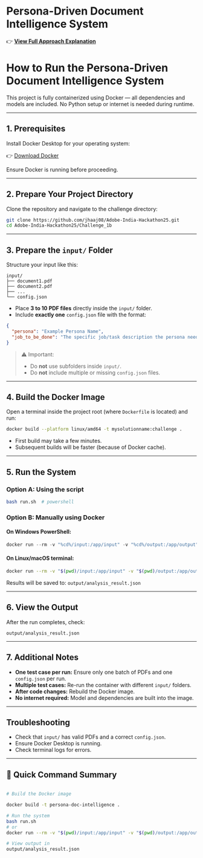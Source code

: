 # Persona-Driven Document Intelligence System

👉 **[View Full Approach Explanation](approach_explanation.md)**

# How to Run the Persona-Driven Document Intelligence System

This project is fully containerized using Docker — all dependencies and models are included. No Python setup or internet is needed during runtime.

---

## 1. Prerequisites

Install Docker Desktop for your operating system:

👉 [Download Docker](https://www.docker.com/get-started)

Ensure Docker is running before proceeding.

---

## 2. Prepare Your Project Directory

Clone the repository and navigate to the challenge directory:

```bash
git clone https://github.com/jhaaj08/Adobe-India-Hackathon25.git
cd Adobe-India-Hackathon25/Challenge_1b
````

---

## 3. Prepare the `input/` Folder

Structure your input like this:

```
input/
├── document1.pdf
├── document2.pdf
├── ...
└── config.json
```

* Place **3 to 10 PDF files** directly inside the `input/` folder.
* Include **exactly one** `config.json` file with the format:

```json
{
  "persona": "Example Persona Name",
  "job_to_be_done": "The specific job/task description the persona needs done."
}
```

> ⚠️ Important:
>
> * Do **not** use subfolders inside `input/`.
> * Do **not** include multiple or missing `config.json` files.

---

## 4. Build the Docker Image

Open a terminal inside the project root (where `Dockerfile` is located) and run:

```bash
docker build --platform linux/amd64 -t mysolutionname:challenge .
```

* First build may take a few minutes.
* Subsequent builds will be faster (because of Docker cache).

---

## 5. Run the System

### Option A: Using the script

```bash
bash run.sh  # powershell
```

### Option B: Manually using Docker

#### On **Windows PowerShell**:

```powershell
docker run --rm -v "%cd%/input:/app/input" -v "%cd%/output:/app/output" --network none mysolutionname:challenge
```

#### On **Linux/macOS terminal**:

```bash
docker run --rm -v "$(pwd)/input:/app/input" -v "$(pwd)/output:/app/output" --network none mysolutionname:challenge
```


Results will be saved to: `output/analysis_result.json`

---

## 6. View the Output

After the run completes, check:

```text
output/analysis_result.json
```

---

## 7. Additional Notes

* **One test case per run:** Ensure only one batch of PDFs and one `config.json` per run.
* **Multiple test cases:** Re-run the container with different `input/` folders.
* **After code changes:** Rebuild the Docker image.
* **No internet required:** Model and dependencies are built into the image.

---

## Troubleshooting

* Check that `input/` has valid PDFs and a correct `config.json`.
* Ensure Docker Desktop is running.
* Check terminal logs for errors.

---

## 📌 Quick Command Summary

```bash

# Build the Docker image

docker build -t persona-doc-intelligence .

# Run the system
bash run.sh
# or
docker run --rm -v "$(pwd)/input:/app/input" -v "$(pwd)/output:/app/output" persona-doc-intelligence

# View output in 
output/analysis_result.json
```


